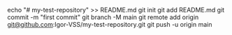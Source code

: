 echo "# my-test-repository" >> README.md
git init
git add README.md
git commit -m "first commit"
git branch -M main
git remote add origin git@github.com:Igor-VSS/my-test-repository.git
git push -u origin main
